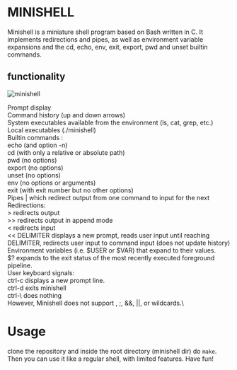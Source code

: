 # MINISHELL
Minishell is a miniature shell program based on Bash written in C.
It implements redirections and pipes, as well as environment variable expansions and the cd, echo, env, exit, export, pwd and unset builtin commands.


## functionality 

![minishell](,/minishell.jpg)

Prompt display \
Command history (up and down arrows)\
System executables available from the environment (ls, cat, grep, etc.)\
Local executables (./minishell)\
Builtin commands :\
echo (and option -n)\
cd (with only a relative or absolute path)\
pwd (no options)\
export (no options)\
unset (no options)\
env (no options or arguments)\
exit (with exit number but no other options)\
Pipes | which redirect output from one command to input for the next\
Redirections:\
\> redirects output\
\>> redirects output in append mode\
< redirects input\
<< DELIMITER displays a new prompt, reads user input until reaching DELIMITER, redirects user input to command input (does not update history)\
Environment variables (i.e. $USER or $VAR) that expand to their values.\
$? expands to the exit status of the most recently executed foreground pipeline.\
User keyboard signals:\
ctrl-c displays a new prompt line.\
ctrl-d exits minishell\
ctrl-\ does nothing\
However, Minishell does not support \, ;, &&, ||, or wildcards.\

# Usage
clone the repository and inside the root directory (minishell dir) do `make`. Then you can use it like a regular shell, with limited features. Have fun!
